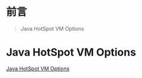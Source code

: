 # 前言

> Java HotSpot VM Options

# Java HotSpot VM Options

[Java HotSpot VM Options](https://www.oracle.com/java/technologies/javase/vmoptions-jsp.html)